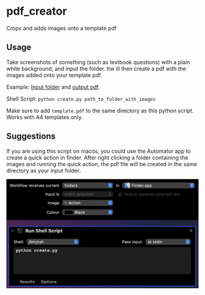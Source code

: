 # pdf_creator
Crops and adds images onto a template pdf

## Usage

Take screenshots of something (such as textbook questions) with a plain white background, and input the folder. Itw ill then create a pdf with the images added onto your template pdf. 

Example: [Input folder](https://github.com/KeeMeng/pdf_creator/tree/main/example) and [output pdf](https://github.com/KeeMeng/pdf_creator/tree/main/example.pdf). 

Shell Script: `python create.py path_to_folder_with_images`

Make sure to add `template.pdf` to the same directory as this python script. Works with A4 templates only. 


## Suggestions

If you are using this script on macos, you could use the Automator app to create a quick action in finder. After right clicking a folder containing the images and running the quick action, the pdf file will be created in the same directory as your input folder. 

![Automator Workflow](https://github.com/KeeMeng/pdf_creator/blob/main/automator.png "Automator Workflow")
